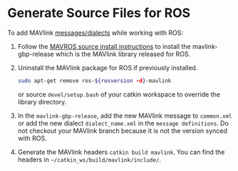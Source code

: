 # Generate Source Files for ROS

To add MAVlink [messages/dialects](../messages/README.md) while working with ROS:

1. Follow the [MAVROS source install instructions](https://github.com/mavlink/mavros/blob/master/mavros/README.md#source-installation) to install the mavlink-gbp-release which is the MAVlink library released for ROS.
1. Uninstall the MAVlink package for ROS if previously installed.

   ```sh
   sudo apt-get remove ros-${rosversion -d}-mavlink
   ```

   or source `devel/setup.bash` of your catkin workspace to override the library directory.
1. In the `mavlink-gbp-release`, add the new MAVlink message to `common.xml` or add the new dialect `dialect_name.xml` in the `message definitions`. 
   Do not checkout your MAVlink branch because it is not the version synced with ROS.
1. Generate the MAVlink headers `catkin build mavlink`. You can find the headers in `~/catkin_ws/build/mavlink/include/`.
